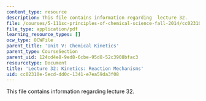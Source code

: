 ```yaml
---
content_type: resource
description: This file contains information regarding  lecture 32.
file: /courses/5-111sc-principles-of-chemical-science-fall-2014/cc02310e5ecddd0c1341e7ea59da3f08_MIT5_111F14_Lecture32.pdf
file_type: application/pdf
learning_resource_types: []
ocw_type: OCWFile
parent_title: 'Unit V: Chemical Kinetics'
parent_type: CourseSection
parent_uid: 124cd4e8-9ed8-6cbe-95d8-52c3908bfac3
resourcetype: Document
title: 'Lecture 32: Kinetics: Reaction Mechanisms'
uid: cc02310e-5ecd-dd0c-1341-e7ea59da3f08
---
```

This file contains information regarding  lecture 32.

